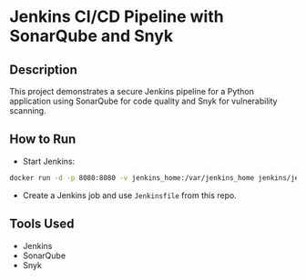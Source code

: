 # Jenkins CI/CD Pipeline with SonarQube and Snyk

## Description
This project demonstrates a secure Jenkins pipeline for a Python application using SonarQube for code quality and Snyk for vulnerability scanning.

## How to Run
- Start Jenkins:
```bash
docker run -d -p 8080:8080 -v jenkins_home:/var/jenkins_home jenkins/jenkins:lts
```
- Create a Jenkins job and use `Jenkinsfile` from this repo.

## Tools Used
- Jenkins
- SonarQube
- Snyk

